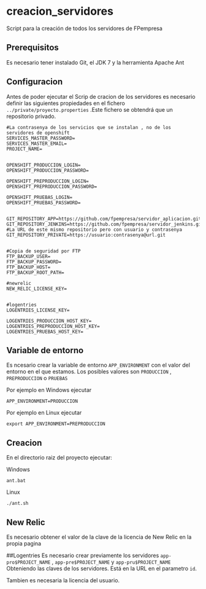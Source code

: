 # creacion_servidores


Script para la creación de todos los servidores de FPempresa

## Prerequisitos
Es necesario tener instalado Git, el JDK 7 y la herramienta Apache Ant

## Configuracion 
Antes de poder ejecutar el Scrip de cracion de los servidores es necesario definir las siguientes propiedades
en el fichero `../private/proyecto.properties` .Este fichero se obtendrá que un repositorio privado.

	#La contrasenya de los servicios que se instalan , no de los servidores de openshift
	SERVICES_MASTER_PASSWORD=
	SERVICES_MASTER_EMAIL=
	PROJECT_NAME=


	OPENSHIFT_PRODUCCION_LOGIN=
	OPENSHIFT_PRODUCCION_PASSWORD=

	OPENSHIFT_PREPRODUCCION_LOGIN=
	OPENSHIFT_PREPRODUCCION_PASSWORD=

	OPENSHIFT_PRUEBAS_LOGIN=
	OPENSHIFT_PRUEBAS_PASSWORD=


	GIT_REPOSITORY_APP=https://github.com/fpempresa/servidor_aplicacion.git
	GIT_REPOSITORY_JENKINS=https://github.com/fpempresa/servidor_jenkins.git
	#La URL de este mismo repositorio pero con usuario y contrasenya
	GIT_REPOSITORY_PRIVATE=https://usuario:contrasenya@url.git


	#Copia de seguridad por FTP
	FTP_BACKUP_USER=
	FTP_BACKUP_PASSWORD=
	FTP_BACKUP_HOST=
	FTP_BACKUP_ROOT_PATH=

	#newrelic
	NEW_RELIC_LICENSE_KEY=
	
	
	#logentries
	LOGENTRIES_LICENSE_KEY=

	LOGENTRIES_PRODUCCION_HOST_KEY=
	LOGENTRIES_PREPRODUCCION_HOST_KEY=
	LOGENTRIES_PRUEBAS_HOST_KEY=

## Variable de entorno
Es ncesario crear la variable de entorno `APP_ENVIRONMENT` con el valor del entorno en el que estamos.
Los posibles valores son `PRODUCCION` , `PREPRODUCCION` o `PRUEBAS`

Por ejemplo en Windows ejecutar

	APP_ENVIRONMENT=PRODUCCION
	
Por ejemplo en Linux ejecutar

	export APP_ENVIRONMENT=PREPRODUCCION
	
## Creacion

En el directorio raiz del proyecto ejecutar:

Windows

    ant.bat

Linux

	./ant.sh
	
## New Relic
Es necesario obtener el valor de la clave de la licencia de New Relic en la propia pagina

##Logentries
Es necesario crear previamente los servidores `app-pro$PROJECT_NAME` , `app-pre$PROJECT_NAME` y `app-pru$PROJECT_NAME`
Obteniendo las claves de los servidores. Está en la URL en el parametro `id`.

Tambien es necesaria la licencia del usuario.

